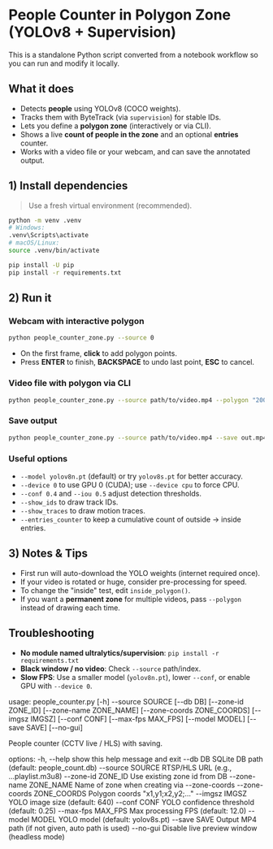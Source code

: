 # People Counter in Polygon Zone (YOLOv8 + Supervision)

This is a standalone Python script converted from a notebook workflow so you can run and modify it locally.

## What it does

- Detects **people** using YOLOv8 (COCO weights).
- Tracks them with ByteTrack (via `supervision`) for stable IDs.
- Lets you define a **polygon zone** (interactively or via CLI).
- Shows a live **count of people in the zone** and an optional **entries** counter.
- Works with a video file or your webcam, and can save the annotated output.

## 1) Install dependencies

> Use a fresh virtual environment (recommended).

```bash
python -m venv .venv
# Windows:
.venv\Scripts\activate
# macOS/Linux:
source .venv/bin/activate

pip install -U pip
pip install -r requirements.txt
```

## 2) Run it

### Webcam with interactive polygon

```bash
python people_counter_zone.py --source 0
```

- On the first frame, **click** to add polygon points.
- Press **ENTER** to finish, **BACKSPACE** to undo last point, **ESC** to cancel.

### Video file with polygon via CLI

```bash
python people_counter_zone.py --source path/to/video.mp4 --polygon "200,100 600,100 600,400 200,400"
```

### Save output

```bash
python people_counter_zone.py --source path/to/video.mp4 --save out.mp4
```

### Useful options

- `--model yolov8n.pt` (default) or try `yolov8s.pt` for better accuracy.
- `--device 0` to use GPU 0 (CUDA); use `--device cpu` to force CPU.
- `--conf 0.4` and `--iou 0.5` adjust detection thresholds.
- `--show_ids` to draw track IDs.
- `--show_traces` to draw motion traces.
- `--entries_counter` to keep a cumulative count of outside -> inside entries.

## 3) Notes & Tips

- First run will auto-download the YOLO weights (internet required once).
- If your video is rotated or huge, consider pre-processing for speed.
- To change the "inside" test, edit `inside_polygon()`.
- If you want a **permanent zone** for multiple videos, pass `--polygon` instead of drawing each time.

## Troubleshooting

- **No module named ultralytics/supervision**: `pip install -r requirements.txt`
- **Black window / no video**: Check `--source` path/index.
- **Slow FPS**: Use a smaller model (`yolov8n.pt`), lower `--conf`, or enable GPU with `--device 0`.

usage: people_counter.py [-h] --source SOURCE [--db DB] [--zone-id ZONE_ID]
[--zone-name ZONE_NAME] [--zone-coords ZONE_COORDS]
[--imgsz IMGSZ] [--conf CONF] [--max-fps MAX_FPS]
[--model MODEL] [--save SAVE] [--no-gui]

People counter (CCTV live / HLS) with saving.

options:
-h, --help show this help message and exit
--db DB SQLite DB path (default: people_count.db)
--source SOURCE RTSP/HLS URL (e.g., ...playlist.m3u8)
--zone-id ZONE_ID Use existing zone id from DB
--zone-name ZONE_NAME Name of zone when creating via --zone-coords
--zone-coords ZONE_COORDS
Polygon coords "x1,y1;x2,y2;..."
--imgsz IMGSZ YOLO image size (default: 640)
--conf CONF YOLO confidence threshold (default: 0.25)
--max-fps MAX_FPS Max processing FPS (default: 12.0)
--model MODEL YOLO model (default: yolov8s.pt)
--save SAVE Output MP4 path (if not given, auto path is used)
--no-gui Disable live preview window (headless mode)
